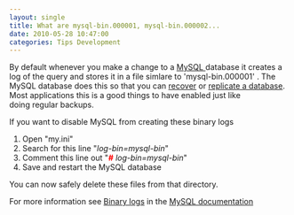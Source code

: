 ```yaml
---
layout: single
title: What are mysql-bin.000001, mysql-bin.000002...
date: 2010-05-28 10:47:00
categories: Tips Development
---
```

By default whenever you make a change to a <a href="http://www.mysql.com/">MySQL </a>database it creates a log of the query and stores it in a file simlare to 'mysql-bin.000001' . The MySQL database does this so that you can <a href="http://dev.mysql.com/tech-resources/articles/recovering-from-crashes.html">recover</a> or <a href="http://dev.mysql.com/doc/refman/5.0/en/replication.html">replicate a database</a>. Most applications this is a good things to have enabled just like doing regular backups.

If you want to disable MySQL from creating these binary logs
<ol>
	<li>Open "my.ini"</li>
	<li>Search for this line "<em>log-bin=mysql-bin</em>"</li>
	<li>Comment this line out "<em><strong><span style="color: #ff0000;">#</span></strong> log-bin=mysql-bin</em>"</li>
	<li>Save and restart the MySQL database</li>
</ol>
You can now safely delete these files from that directory.

For more information see <a href="http://dev.mysql.com/doc/refman/5.0/en/binary-log.html">Binary logs</a> in the <a href="dev.mysql.com">MySQL documentation</a>
